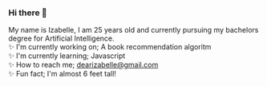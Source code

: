 ### Hi there 👋
My name is Izabelle, I am 25 years old and currently pursuing my bachelors degree for Artificial Intelligence.  
✨ I'm currently working on; A book recommendation algoritm  
✨ I'm currently learning; Javascript   
✨ How to reach me; dearizabelle@gmail.com  
✨ Fun fact; I'm almost 6 feet tall!  

